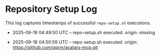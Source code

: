 # Repository Setup Log

This log captures timestamps of successful `repo-setup.sh` executions.

- 2025-09-18 04:49:50 UTC – repo-setup.sh executed. origin: missing

- 2025-09-18 04:50:59 UTC – repo-setup.sh executed. origin: https://github.com/qqrm/avatars-mcp.git
